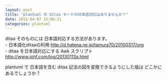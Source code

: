 ```yaml
---
layout: post
title: "plantuml の ditaa モードの日本語対応はありませんか？"
date: 2015-04-07 15:08:21
categories: plantuml
---
```

<p>ditaa そのものには 日本語対応する方法があります。<br>
- 日本語化ditaaの利用 <a href="http://d.hatena.ne.jp/tamura70/20100317/org" rel="nofollow">http://d.hatena.ne.jp/tamura70/20100317/org</a><br>
- ditaa を日本語対応にする Awk スクリプト <a href="http://www.johf.com/log/20130113a.html" rel="nofollow">http://www.johf.com/log/20130113a.html</a></p>

<p>plantuml で 日本語を含む ditaa 記法の図を変換できるようにした版は どこかにあるでしょうか？</p>
